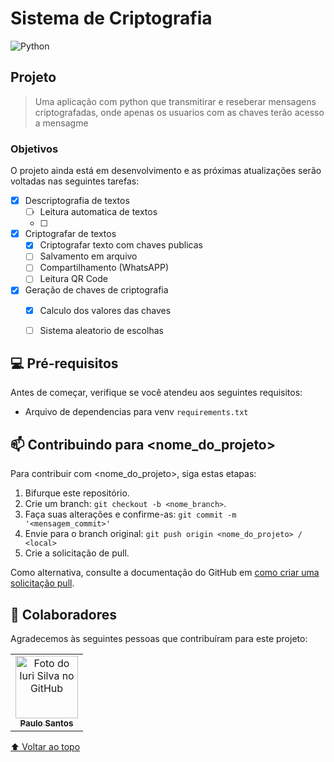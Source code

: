 # Sistema de Criptografia 

![Python](https://img.shields.io/badge/Python-14354C?style=for-the-badge&logo=python&logoColor=white)

## Projeto
>Uma aplicação com python que transmitirar e reseberar mensagens criptografadas, onde apenas os usuarios com as chaves terão acesso a mensagme


### Objetivos
O projeto ainda está em desenvolvimento e as próximas atualizações serão voltadas nas seguintes tarefas:
<!-- - [X] Pré-requisitos -->
- [x] Descriptografia de textos
    - [ ] Leitura automatica de textos
    - [ ] 
- [x] Criptografar de textos
    - [x] Criptografar texto com chaves publicas
    - [ ] Salvamento em arquivo
    - [ ] Compartilhamento (WhatsAPP)
    - [ ] Leitura QR Code
- [x] Geração de chaves de criptografia
    - [x] Calculo dos valores das chaves
    - [ ] Sistema aleatorio de escolhas


## 💻 Pré-requisitos
Antes de começar, verifique se você atendeu aos seguintes requisitos:
<!-- * Você instalou a versão mais recente de `Python 3.10` -->
* Arquivo de dependencias para venv `requirements.txt`


## 📫 Contribuindo para <nome_do_projeto>
<!---Se o seu README for longo ou se você tiver algum processo ou etapas específicas que deseja que os contribuidores sigam, considere a criação de um arquivo CONTRIBUTING.md separado--->
Para contribuir com <nome_do_projeto>, siga estas etapas:

1. Bifurque este repositório.
2. Crie um branch: `git checkout -b <nome_branch>`.
3. Faça suas alterações e confirme-as: `git commit -m '<mensagem_commit>'`
4. Envie para o branch original: `git push origin <nome_do_projeto> / <local>`
5. Crie a solicitação de pull.

Como alternativa, consulte a documentação do GitHub em [como criar uma solicitação pull](https://docs.github.com/pt/pull-requests/collaborating-with-pull-requests/proposing-changes-to-your-work-with-pull-requests/creating-a-pull-request).


## 🤝 Colaboradores

Agradecemos às seguintes pessoas que contribuíram para este projeto:

<table>
  <tr>
    <td align="center">
      <a href="#">
        <img src="https://avatars.githubusercontent.com/u/42096755?s=400&u=a03965b95b0d49d129805fe244057abb442bd7e4&v=4" width="100px;" alt="Foto do Iuri Silva no GitHub"/><br>
        <sub>
          <b>Paulo Santos</b>
        </sub>
      </a>
    </td>
    <!-- <td align="center">
      <a href="#">
        <img src="https://s2.glbimg.com/FUcw2usZfSTL6yCCGj3L3v3SpJ8=/smart/e.glbimg.com/og/ed/f/original/2019/04/25/zuckerberg_podcast.jpg" width="100px;" alt="Foto do Mark Zuckerberg"/><br>
        <sub>
          <b>Mark Zuckerberg</b>
        </sub>
      </a>
    <!-- </td> -->
  </tr>
</table>

[⬆ Voltar ao topo](#Sistema-de-Criptografia)<br>